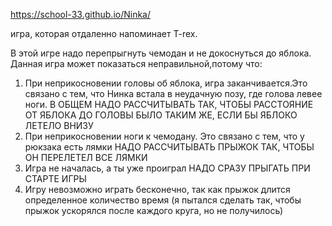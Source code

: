 https://school-33.github.io/Ninka/

игра, которая отдаленно напоминает T-rex.

В этой игре надо перепрыгнуть чемодан и не докоснуться до яблока. Данная игра может показаться неправильной,потому что:
1) При неприкосновении головы об яблока, игра заканчивается.Это связано с тем, что Нинка встала в неудачную позу, где голова левее ноги. 
В ОБЩЕМ НАДО РАССЧИТЫВАТЬ ТАК, ЧТОБЫ РАССТОЯНИЕ ОТ ЯБЛОКА ДО ГОЛОВЫ БЫЛО ТАКИМ ЖЕ, ЕСЛИ БЫ ЯБЛОКО ЛЕТЕЛО ВНИЗУ
2) При неприкосновении ноги к чемодану. Это связано с тем, что у рюкзака есть лямки
НАДО РАССЧИТЫВАТЬ ПРЫЖОК ТАК, ЧТОБЫ ОН ПЕРЕЛЕТЕЛ ВСЕ ЛЯМКИ
4) Игра не началась, а ты уже проиграл
НАДО СРАЗУ ПРЫГАТЬ ПРИ СТАРТЕ ИГРЫ
5) Игру невозможно играть бесконечно, так как прыжок длится определенное количество время (я пытался сделать так, чтобы прыжок ускорялся после каждого круга, но не получилось)
